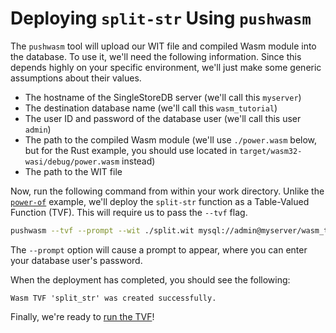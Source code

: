 # Deploying `split-str` Using `pushwasm`

The `pushwasm` tool will upload our WIT file and compiled Wasm module into the database.  To use it, we'll need the following information.  Since this depends highly on your specific environment, we'll just make some generic assumptions about their values.

- The hostname of the SingleStoreDB server (we'll call this `myserver`)
- The destination database name (we'll call this `wasm_tutorial`)
- The user ID and password of the database user (we'll call this user `admin`)
- The path to the compiled Wasm module (we'll use `./power.wasm` below, but for the Rust example, you should use located in `target/wasm32-wasi/debug/power.wasm` instead)
- The path to the WIT file

Now, run the following command from within your work directory.  Unlike the [`power-of`](Tutorial-Deploy-Power-Push.md) example, we'll deploy the `split-str` function as a Table-Valued Function (TVF).  This will require us to pass the `--tvf` flag.

```bash
pushwasm --tvf --prompt --wit ./split.wit mysql://admin@myserver/wasm_tutorial ./split.wasm split_str
```

The `--prompt` option will cause a prompt to appear, where you can enter your database user's password.

When the deployment has completed, you should see the following:

```console
Wasm TVF 'split_str' was created successfully.
```

Finally, we're ready to [run the TVF](Tutorial-Running-Split.md)!

